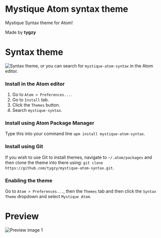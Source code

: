 # Mystique Atom syntax theme

Mystique Syntax theme for Atom!

Made by __tygzy__

# Syntax theme

![Syntax theme](https://atom.io/themes/mystique-atom-syntax), or you can search for `mystique-atom-syntax` in the Atom editor.

### Install in the Atom editor

1. Go to `Atom > Preferences...`.
2. Go to `Install` tab.
3. Click the `Themes` button.
4. Search `mystique-syntax`.

### Install using Atom Package Manager

Type this into your command line `apm install mystique-atom-syntax`.

### Install using Git

If you wish to use Git to install themes, navigate to `~/.atom/packages` and then clone the theme into there using: `git clone https://github.com/tygzy/mystique-atom-syntax.git`.

### Enabling the theme

Go to `Atom > Preferences...`, then the `Themes` tab and then click the `Syntax Theme` dropdown and select `Mystique Atom`.

# Preview

![Preview image 1](https://i.imgur.com/7wIknYx.png)

